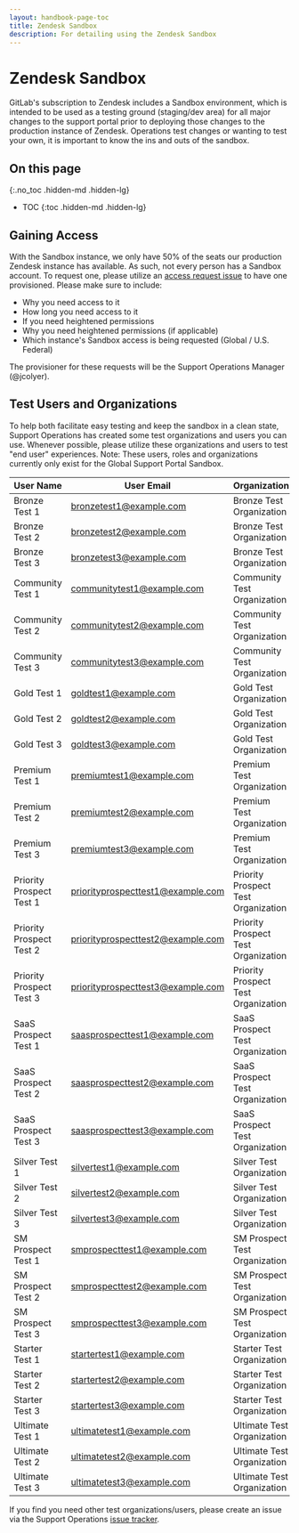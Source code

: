 ```yaml
---
layout: handbook-page-toc
title: Zendesk Sandbox
description: For detailing using the Zendesk Sandbox
---
```


# Zendesk Sandbox

GitLab's subscription to Zendesk includes a Sandbox environment, which is intended to be used as a testing ground (staging/dev area)
for all major changes to the support portal prior to deploying those changes to the production instance of Zendesk.
Operations test changes or wanting to test your own, it is important to know
the ins and outs of the sandbox.

## On this page
{:.no_toc .hidden-md .hidden-lg}

- TOC
{:toc .hidden-md .hidden-lg}

## Gaining Access

With the Sandbox instance, we only have 50% of the seats our production Zendesk
instance has available. As such, not every person has a Sandbox account. To
request one, please utilize an 
[access request issue](https://gitlab.com/gitlab-com/team-member-epics/access-requests/-/issues/new)
to have one provisioned. Please make sure to include:

* Why you need access to it
* How long you need access to it
* If you need heightened permissions
* Why you need heightened permissions (if applicable)
* Which instance's Sandbox access is being requested (Global / U.S. Federal)

The provisioner for these requests will be the Support Operations Manager
(@jcolyer).

## Test Users and Organizations

To help both facilitate easy testing and keep the sandbox in a clean state,
Support Operations has created some test organizations and users you can use.
Whenever possible, please utilize these organizations and users to test "end
user" experiences.
Note: These users, roles and organizations currently only exist for the Global Support Portal Sandbox.

| User Name | User Email | Organization | Tags |
|-----------|------------|--------------|------|
| Bronze Test 1 | bronzetest1@example.com | Bronze Test Organization | bronze |
| Bronze Test 2 | bronzetest2@example.com | Bronze Test Organization | bronze |
| Bronze Test 3 | bronzetest3@example.com | Bronze Test Organization | bronze |
| Community Test 1 | communitytest1@example.com | Community Test Organization | community |
| Community Test 2 | communitytest2@example.com | Community Test Organization | community |
| Community Test 3 | communitytest3@example.com | Community Test Organization | community |
| Gold Test 1 | goldtest1@example.com | Gold Test Organization | gold |
| Gold Test 2 | goldtest2@example.com | Gold Test Organization | gold |
| Gold Test 3 | goldtest3@example.com | Gold Test Organization | gold |
| Premium Test 1 | premiumtest1@example.com | Premium Test Organization | premium |
| Premium Test 2 | premiumtest2@example.com | Premium Test Organization | premium |
| Premium Test 3 | premiumtest3@example.com | Premium Test Organization | premium |
| Priority Prospect Test 1 | priorityprospecttest1@example.com | Priority Prospect Test Organization | priority_prospect |
| Priority Prospect Test 2 | priorityprospecttest2@example.com | Priority Prospect Test Organization | priority_prospect |
| Priority Prospect Test 3 | priorityprospecttest3@example.com | Priority Prospect Test Organization | priority_prospect |
| SaaS Prospect Test 1 | saasprospecttest1@example.com | SaaS Prospect Test Organization | prospect prospect_saas |
| SaaS Prospect Test 2 | saasprospecttest2@example.com | SaaS Prospect Test Organization | prospect prospect_saas |
| SaaS Prospect Test 3 | saasprospecttest3@example.com | SaaS Prospect Test Organization | prospect prospect_saas |
| Silver Test 1 | silvertest1@example.com | Silver Test Organization | silver |
| Silver Test 2 | silvertest2@example.com | Silver Test Organization | silver |
| Silver Test 3 | silvertest3@example.com | Silver Test Organization | silver |
| SM Prospect Test 1 | smprospecttest1@example.com | SM Prospect Test Organization | prospect prospect_sm |
| SM Prospect Test 2 | smprospecttest2@example.com | SM Prospect Test Organization | prospect prospect_sm |
| SM Prospect Test 3 | smprospecttest3@example.com | SM Prospect Test Organization | prospect prospect_sm |
| Starter Test 1 | startertest1@example.com | Starter Test Organization | starter |
| Starter Test 2 | startertest2@example.com | Starter Test Organization | starter |
| Starter Test 3 | startertest3@example.com | Starter Test Organization | starter |
| Ultimate Test 1 | ultimatetest1@example.com | Ultimate Test Organization | ultimate |
| Ultimate Test 2 | ultimatetest2@example.com | Ultimate Test Organization | ultimate |
| Ultimate Test 3 | ultimatetest3@example.com | Ultimate Test Organization | ultimate |

If you find you need other test organizations/users, please create an issue via the
Support Operations
[issue tracker](https://gitlab.com/gitlab-com/support/support-ops/support-ops-project/-/issues/new?issuable_template=Support%20Ops%20Issue%20Template).
